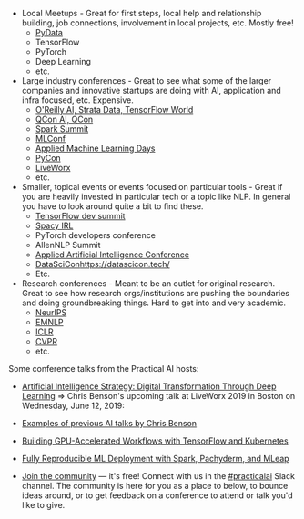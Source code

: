 - Local Meetups - Great for first steps, local help and relationship building, job connections, involvement in local projects, etc. Mostly free!
    - [PyData](https://pydata.org/)
    - TensorFlow
    - PyTorch
    - Deep Learning
    - etc.
- Large industry conferences - Great to see what some of the larger companies and innovative startups are doing with AI, application and infra focused, etc. Expensive.
    - [O'Reilly AI, Strata Data, TensorFlow World](https://www.oreilly.com/conferences/)
    - [QCon AI, QCon](https://qconferences.com/)
    - [Spark Summit](https://databricks.com/sparkaisummit)
    - [MLConf](https://mlconf.com/)
    - [Applied Machine Learning Days](https://www.appliedmldays.org/)
    - [PyCon](https://us.pycon.org/2019/)
    - [LiveWorx](https://www.liveworx.com/)
    - etc.
- Smaller, topical events or events focused on particular tools - Great if you are heavily invested in particular tech or a topic like NLP. In general you have to look around quite a bit to find these.
    - [TensorFlow dev summit](https://www.tensorflow.org/dev-summit)
    - [Spacy IRL](https://irl.spacy.io/2019/)
    - PyTorch developers conference
    - AllenNLP Summit
    - [Applied Artificial Intelligence Conference](https://www.appliedai.co.uk/)
    - [DataSciCon]()https://datascicon.tech/
    - Etc.
- Research conferences - Meant to be an outlet for original research. Great to see how research orgs/institutions are pushing the boundaries and doing groundbreaking things. Hard to get into and very academic.
    - [NeurIPS](https://nips.cc/)
    - [EMNLP](https://www.emnlp-ijcnlp2019.org/)
    - [ICLR](https://iclr.cc/)
    - [CVPR](http://cvpr2019.thecvf.com/)
    - etc.

Some conference talks from the Practical AI hosts:

- [Artificial Intelligence Strategy:  Digital Transformation Through Deep Learning](https://www.liveworx.com/presenters/chris-benson) => Chris Benson's upcoming talk at LiveWorx 2019 in Boston on Wednesday, June 12, 2019:
- [Examples of previous AI talks by Chris Benson](https://www.youtube.com/playlist?list=PLzhVyvJIblj3v80kmD7DkXfUj14SlK8EE)
- [Building GPU-Accelerated Workflows with TensorFlow and Kubernetes](https://youtu.be/OZSA5hmkb0o)
- [Fully Reproducible ML Deployment with Spark, Pachyderm, and MLeap](https://youtu.be/TmTYenyOU0s)

- [Join the community](https://changelog.com/community) — it's free! Connect with us in the [#practicalai](https://changelog.slack.com/messages/CAACWA9FE) Slack channel. The community is here for you as a place to below, to bounce ideas around, or to get feedback on a conference to attend or talk you'd like to give.